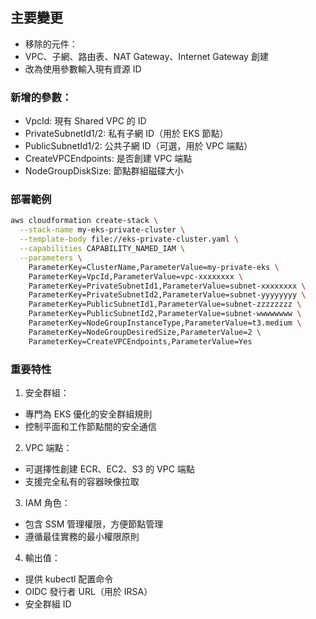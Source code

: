 ## 主要變更
- 移除的元件：
- VPC、子網、路由表、NAT Gateway、Internet Gateway 創建
- 改為使用參數輸入現有資源 ID

### 新增的參數：

- VpcId: 現有 Shared VPC 的 ID
- PrivateSubnetId1/2: 私有子網 ID（用於 EKS 節點）
- PublicSubnetId1/2: 公共子網 ID（可選，用於 VPC 端點）
- CreateVPCEndpoints: 是否創建 VPC 端點
- NodeGroupDiskSize: 節點群組磁碟大小

### 部署範例
```bash
aws cloudformation create-stack \
  --stack-name my-eks-private-cluster \
  --template-body file://eks-private-cluster.yaml \
  --capabilities CAPABILITY_NAMED_IAM \
  --parameters \
    ParameterKey=ClusterName,ParameterValue=my-private-eks \
    ParameterKey=VpcId,ParameterValue=vpc-xxxxxxxx \
    ParameterKey=PrivateSubnetId1,ParameterValue=subnet-xxxxxxxx \
    ParameterKey=PrivateSubnetId2,ParameterValue=subnet-yyyyyyyy \
    ParameterKey=PublicSubnetId1,ParameterValue=subnet-zzzzzzzz \
    ParameterKey=PublicSubnetId2,ParameterValue=subnet-wwwwwwww \
    ParameterKey=NodeGroupInstanceType,ParameterValue=t3.medium \
    ParameterKey=NodeGroupDesiredSize,ParameterValue=2 \
    ParameterKey=CreateVPCEndpoints,ParameterValue=Yes
```

### 重要特性

1. 安全群組：
- 專門為 EKS 優化的安全群組規則
- 控制平面和工作節點間的安全通信

2. VPC 端點：
- 可選擇性創建 ECR、EC2、S3 的 VPC 端點
- 支援完全私有的容器映像拉取

3. IAM 角色：
- 包含 SSM 管理權限，方便節點管理
- 遵循最佳實務的最小權限原則

4. 輸出值：
- 提供 kubectl 配置命令
- OIDC 發行者 URL（用於 IRSA）
- 安全群組 ID
